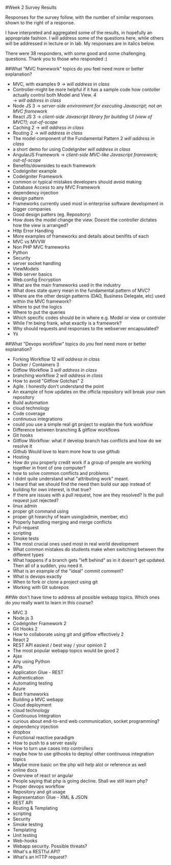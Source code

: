 #Week 2 Survey Results

Responses for the survey follow, with the number of similar responses shown to the right of a response.	
	
I have interpreted and aggregated some of the results, in hopefully an appropriate fashion.
I will address some of the questions here, while others will be addressed in lecture or in lab.
My responses are in italics below.

There were 38 responders, with some good and some challenging questions. Thank you to those who responded :)
	
##What "MVC framework" topics do *you* feel need more or better explanation?			

- MVC, with examples	9 -> _will address in class_
- Controller-might be more helpful if it has a sample code how contoller actually control both Model and View.	4  
  -> _will address in class_
- Node JS	3 -> _server-side environment for executing Javascript; not an MVC framework_
- React JS	3 -> _client-side Javascript library for building UI (view of MVC?); out-of-scope_
- Caching	2 -> _will address in class_
- Routing	2 -> _will address in class_
- The model component of the Fundamental Pattern	2 _will address in class_
- a short demo for using CodeIgniter	 _will address in class_
- AngularJS Framework	-> _client-side MVC-like Javascript framework; out-of-scope_
- Benefits/downsides to each framework	
- CodeIgniter example	
- CodeIgniter Framework	
- common or typical mistakes developers should avoid making	
- Database Access to any MVC Framework	
- dependency injection	
- design pattern	
- Frameworks currently used most in enterprise software development in bigger companies	
- Good design patters (eg. Repository)	
- How does the model change the view. Doesnt the controller dictates how the view is arranged?	
- Http Error Handling	
- More examples of frameworks and details about benifits of each	
- MVC vs MVVW	
- Non PHP MVC frameworks	
- Python	
- Security	
- server socket handling	
- ViewModels	
- Web server basics	
- Web.config Encryption	
- What are the main frameworks used in the industry	
- What does state query mean in the fundamental pattern of MVC?	
- Where are the other design patterns (DAO, Business Delegate, etc) used within the MVC framework?	
- Where to put the logics	
- Where to put the queries	
- Which specific codes should be in where e.g. Model or view or controler	
- While I'm being frank, what exactly is a framework?	
- Why should requests and responses to the webserver encapsulated?	
- Yii	

			
##What "Devops workflow" topics do *you* feel need more or better explanation?			

- Forking Workflow	12 _will address in class_
- Docker / Containers	3
- Gitflow Workflow	3 _will address in class_
- branching workflow	2 _will address in class_
- How to avoid "Gitflow Gotchas"	2
- Agile. I honestly don't understand the point	
- An example of how updates on the officla repository will break your own repository	
- Build automation	
- cloud technology	
- Code coverage	
- continuous integrations	
- could you use a simple real git project to explain the fork workflow	
- Difference between branching & gitflow workflows	
- Git hooks	
- Gitflow Workflow: what if develop branch has conflicts and how do we resolve it	
- Github Would love to learn more how to use github	
- Hosting	
- How do you properly credit work if a group of people are working together in front of one computer?	
- how to solve common conflicts and problems	
- I didnt quite understand what "attributing work" meant.	
- I heard that we should find the need then build our app instead of building for own interest, is that true?	
- If there are issues with a pull request, how are they resolved? Is the pull request just rejected?	
- linux admin	
- proper git command using	
- proper git hiearchy of team using(admin, member, etc)	
- Properly handling merging and merge conflicts	
- Pull-request	
- scripting	
- Smoke tests	
- The most crucial ones used most in real world development	
- What common mistakes do students make when switching between the different types	
- What happens if a branch gets "left behind" as in it doesn't get updated. Then all of a sudden, you need it.	
- What is an example of the "ideal" commit comment?	
- What is devops exactly	
- When to fork or clone a project using git	
- Working with Git subrepos	

			
##We don't have time to address all possible webapp topics. Which ones do *you* really want to learn in this course?			

- MVC	3
- Node.js	3
- CodeIgniter Framework	2
- Git Hooks	2
- How to collaborate using git and gitflow effectively	2
- React	2
- REST API easiest / best way / your opinion	2
- The most popular webapp topics would be good	2
- Ajax	
- Any using Python	
- APIs	
- Application Glue - REST	
- Authentication	
- Automating testing	
- Azure	
- Best frameworks	
- Building a MVC webapp	
- Cloud deployment	
- cloud technology	
- Continuous Integration	
- curious about end-to-end web communication, socket programming?	
- dependency injection	
- dropbox	
- Functional reactive paradigm	
- How to push to a server easily	
- How to turn use cases into controllers	
- maybe how to use githooks to deploy/ other continuous integration topics	
- Maybe more basic on the php will help alot or reference as well	
- online docs	
- Overview of react or angular	
- People saying that php is going decline. Shall we still learn php?	
- Proper devops workflow	
- Repository and git usage	
- Representation Glue - XML & JSON	
- REST API	
- Routing & Templating	
- scripting	
- Security	
- Smoke testing	
- Templating	
- Unit testing	
- Web-hooks	
- Webapp security. Possible threats?	
- What's a RESTful API?	
- What's an HTTP request?	
